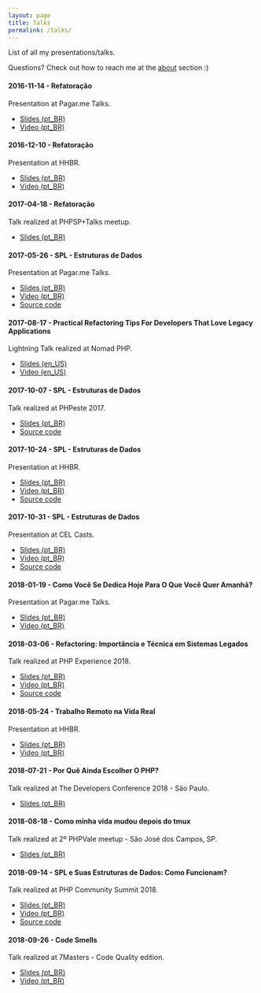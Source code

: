 ```yaml
---
layout: page
title: Talks
permalink: /talks/
---
```


List of all my presentations/talks.

Questions? Check out how to reach me at the [about](/about) section :)

#### 2016-11-14 - Refatoração

Presentation at Pagar.me Talks.

* [Slides (pt_BR)](https://speakerdeck.com/devdrops/refatoracao-pagar-dot-me-talks)
* [Video (pt_BR)](https://www.youtube.com/watch?v=D7X2hDf3mCQ)

#### 2016-12-10 - Refatoração

Presentation at HHBR.

* [Slides (pt_BR)](https://speakerdeck.com/devdrops/refatoracao-hhbr)
* [Video (pt_BR)](https://www.youtube.com/watch?v=CtiLfuVW7MQ)

#### 2017-04-18 - Refatoração

Talk realized at PHPSP+Talks meetup.

* [Slides (pt_BR)](https://speakerdeck.com/devdrops/refatoracao-phpsp-plus-talks)

#### 2017-05-26 - SPL - Estruturas de Dados

Presentation at Pagar.me Talks.

* [Slides (pt_BR)](https://speakerdeck.com/devdrops/spl-estruturas-de-dados-pagar-dot-me-talks)
* [Video (pt_BR)](https://www.youtube.com/watch?v=pA3zduWocew)
* [Source code](https://github.com/devdrops/spl-ds)

#### 2017-08-17 - Practical Refactoring Tips For Developers That Love Legacy Applications

Lightning Talk realized at Nomad PHP.

* [Slides (en_US)](https://speakerdeck.com/devdrops/practical-refactoring-tips-for-developers-that-love-legacy-applications-nomad-php)
* [Video (en_US)](https://www.youtube.com/watch?v=B9fOYN3tUF8)

#### 2017-10-07 - SPL - Estruturas de Dados

Talk realized at PHPeste 2017.

* [Slides (pt_BR)](https://speakerdeck.com/devdrops/spl-estruturas-de-dados-phpeste-2017)
* [Source code](https://github.com/devdrops/spl-ds)

#### 2017-10-24 - SPL - Estruturas de Dados

Presentation at HHBR.

* [Slides (pt_BR)](https://speakerdeck.com/devdrops/spl-estruturas-de-dados-hhbr)
* [Video (pt_BR)](https://www.youtube.com/watch?v=8tXgHtuj2Ko)
* [Source code](https://github.com/devdrops/php-ds)

#### 2017-10-31 - SPL - Estruturas de Dados

Presentation at CEL Casts.

* [Slides (pt_BR)](https://speakerdeck.com/devdrops/spl-estruturas-de-dados-cel-casts)
* [Video (pt_BR)](https://www.youtube.com/watch?v=GlQSIEYQqDQ)
* [Source code](https://github.com/devdrops/php-ds)

#### 2018-01-19 - Como Você Se Dedica Hoje Para O Que Você Quer Amanhã?

Presentation at Pagar.me Talks.

* [Slides (pt_BR)](https://speakerdeck.com/devdrops/como-voce-se-dedica-hoje-para-o-que-voce-quer-amanha-pagar-dot-me-talks)
* [Video (pt_BR)](https://www.youtube.com/watch?v=7o_HQGHmNck)

#### 2018-03-06 - Refactoring: Importância e Técnica em Sistemas Legados

Talk realized at PHP Experience 2018.

* [Slides (pt_BR)](https://docs.google.com/presentation/d/1dE1s4JcD500Er8ATtS2k-TAkCE3-m9IE6el2oxykpXc/edit?usp=sharing)
* [Video (pt_BR)](https://www.youtube.com/watch?v=fUNW_a6Selg)
* [Source code](https://github.com/devdrops/refactoring)

#### 2018-05-24 - Trabalho Remoto na Vida Real

Presentation at HHBR.

* [Slides (pt_BR)](https://speakerdeck.com/devdrops/trabalho-remoto-na-vida-real)
* [Video (pt_BR)](https://www.youtube.com/watch?v=6w6csM5u16g)

#### 2018-07-21 - Por Quê Ainda Escolher O PHP?

Talk realized at The Developers Conference 2018 - São Paulo.

* [Slides (pt_BR)](https://speakerdeck.com/devdrops/por-que-ainda-escolher-o-php-the-developers-conference-sp-2018)

#### 2018-08-18 - Como minha vida mudou depois do tmux

Talk realized at 2º PHPVale meetup - São José dos Campos, SP.

* [Slides (pt_BR)](https://github.com/devdrops/how-was-life-without-tmux)

#### 2018-09-14 - SPL e Suas Estruturas de Dados: Como Funcionam? 

Talk realized at PHP Community Summit 2018.

* [Slides (pt_BR)](https://speakerdeck.com/devdrops/spl-e-suas-estruturas-de-dados-como-funcionam-php-community-summit-2018)
* [Video (pt_BR)]()
* [Source code](https://github.com/devdrops/spl-data-structures)

#### 2018-09-26 - Code Smells 

Talk realized at 7Masters - Code Quality edition.

* [Slides (pt_BR)](https://speakerdeck.com/devdrops/code-smells)
* [Video (pt_BR)]()


